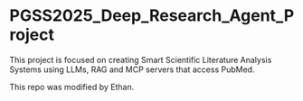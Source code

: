 # PGSS2025_Deep_Research_Agent_Project
This project is focused on creating Smart Scientific Literature Analysis Systems using LLMs, RAG and MCP servers that access PubMed.

This repo was modified by Ethan.

